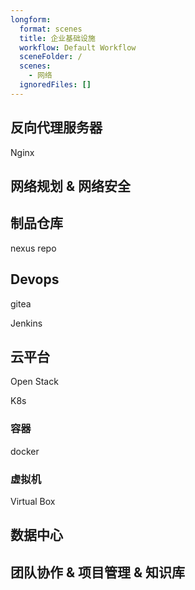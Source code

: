 ```yaml
---
longform:
  format: scenes
  title: 企业基础设施
  workflow: Default Workflow
  sceneFolder: /
  scenes:
    - 网络
  ignoredFiles: []
---
```

## 反向代理服务器

Nginx

  

## 网络规划 & 网络安全

  
  

## 制品仓库

nexus repo

  

## Devops

gitea

Jenkins

  

## 云平台

Open Stack

K8s

### 容器

docker

  

### 虚拟机

Virtual Box

  

## 数据中心

  
  

## 团队协作 & 项目管理 & 知识库

  